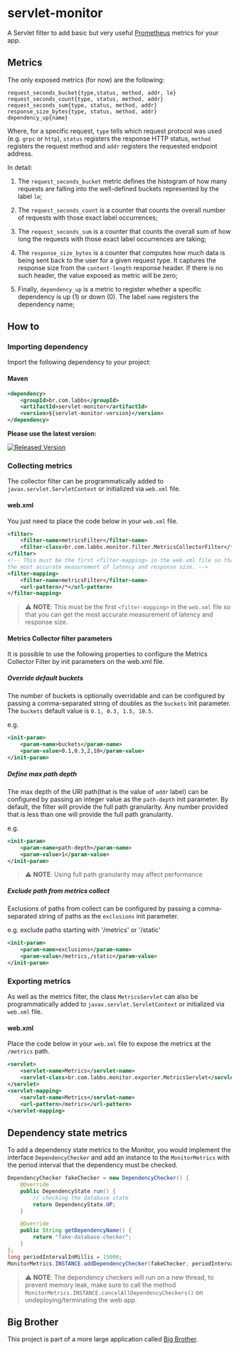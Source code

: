 # servlet-monitor

A Servlet filter to add basic but very useful [Prometheus](https://prometheus.io) metrics for your app.

## Metrics

The only exposed metrics (for now) are the following:

```
request_seconds_bucket{type,status, method, addr, le}
request_seconds_count{type, status, method, addr}
request_seconds_sum{type, status, method, addr}
response_size_bytes{type, status, method, addr} 
dependency_up{name}
```

Where, for a specific request, `type` tells which request protocol was used (e.g. `grpc` or `http`), `status` registers the response HTTP status, `method` registers the request method and `addr` registers the requested endpoint address.

In detail:

1. The `request_seconds_bucket` metric defines the histogram of how many requests are falling into the well-defined buckets represented by the label `le`;

2. The `request_seconds_count` is a counter that counts the overall number of requests with those exact label occurrences;

3. The `request_seconds_sum` is a counter that counts the overall sum of how long the requests with those exact label occurrences are taking;

4. The `response_size_bytes` is a counter that computes how much data is being sent back to the user for a given request type. It captures the response size from the `content-length` response header. If there is no such header, the value exposed as metric will be zero;

5. Finally, `dependency_up` is a metric to register whether a specific dependency is up (1) or down (0). The label `name` registers the dependency name;

## How to

### Importing dependency

Import the following dependency to your project:

#### Maven

```xml
<dependency>
    <groupId>br.com.labbs</groupId>
    <artifactId>servlet-monitor</artifactId>
    <version>${servlet-monitor-version}</version>
</dependency>
```
**Please use the latest version:** 

[![Released Version](https://img.shields.io/maven-central/v/br.com.labbs/servlet-monitor.svg?maxAge=2000)](https://search.maven.org/search?q=br.com.labbs)

### Collecting metrics

The collector filter can be programmatically added to `javax.servlet.ServletContext` or initialized via `web.xml` file.

#### web.xml

You just need to place the code below in your `web.xml` file.

```xml
<filter>
    <filter-name>metricsFilter</filter-name>
    <filter-class>br.com.labbs.monitor.filter.MetricsCollectorFilter</filter-class>
</filter>
<!-- This must be the first <filter-mapping> in the web.xml file so that you can get
the most accurate measurement of latency and response size. -->
<filter-mapping>
    <filter-name>metricsFilter</filter-name>
    <url-pattern>/*</url-pattern>
</filter-mapping>
```

> :warning: **NOTE**: 
> This must be the first `<filter-mapping>` in the `web.xml` file so that you can get the most accurate measurement of latency and response size.

#### Metrics Collector filter parameters

It is possible to use the following properties to configure the Metrics Collector Filter by init parameters on the web.xml file.


##### Override default buckets

The number of buckets is optionally overridable and can be configured by passing a comma-separated string of doubles as the `buckets` init parameter. 
The `buckets` default value is `0.1, 0.3, 1.5, 10.5`.

e.g.
```xml
<init-param>
    <param-name>buckets</param-name>
    <param-value>0.1,0.3,2,10</param-value>
</init-param>
```

##### Define max path depth

The max depth of the URI path(that is the value of `addr` label) can be configured by passing an integer value as the `path-depth` init parameter.
By default, the filter will provide the full path granularity. Any number provided that is less than one will provide the full path granularity.

e.g. 
```xml
<init-param>
    <param-name>path-depth</param-name>
    <param-value>1</param-value>
</init-param>
```

> :warning: **NOTE**: 
> Using full path granularity may affect performance

##### Exclude path from metrics collect

Exclusions of paths from collect can be configured by passing a comma-separated string of paths as the `exclusions` init parameter.

e.g. exclude paths starting with '/metrics' or '/static'
```xml
<init-param>
    <param-name>exclusions</param-name>
    <param-value>/metrics,/static</param-value>
</init-param>
```

### Exporting metrics

As well as the metrics filter, the class `MetricsServlet` can also be programmatically added to `javax.servlet.ServletContext` or initialized via `web.xml` file.

#### web.xml

Place the code below in your `web.xml` file to expose the metrics at the `/metrics` path.

```xml
<servlet>
    <servlet-name>Metrics</servlet-name>
    <servlet-class>br.com.labbs.monitor.exporter.MetricsServlet</servlet-class>
</servlet>
<servlet-mapping>
    <servlet-name>Metrics</servlet-name>
    <url-pattern>/metrics</url-pattern>
</servlet-mapping>
```

## Dependency state metrics

To add a dependency state metrics to the Monitor, you would implement the interface `DependencyChecker` and add an instance to the `MonitorMetrics` with the period interval that the dependency must be checked.

```java
DependencyChecker fakeChecker = new DependencyChecker() {
    @Override
    public DependencyState run() {
        // checking the database state
        return DependencyState.UP;
    }

    @Override
    public String getDependencyName() {
        return "fake-database-checker";
    }
};
long periodIntervalInMillis = 15000;
MonitorMetrics.INSTANCE.addDependencyChecker(fakeChecker, periodIntervalInMillis);
```

> :warning: **NOTE**: 
> The dependency checkers will run on a new thread, to prevent memory leak, make sure to call the method ``MonitorMetrics.INSTANCE.cancelAllDependencyCheckers()`` on undeploying/terminating the web app. 

## Big Brother

This project is part of a more large application called [Big Brother](https://github.com/labbsr0x/big-brother).


